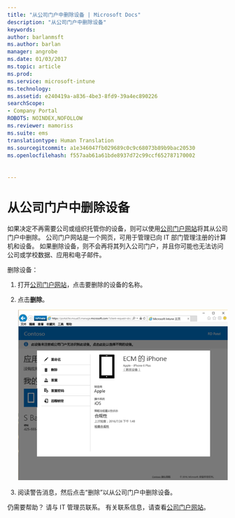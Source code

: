 ```yaml
---
title: "从公司门户中删除设备 | Microsoft Docs"
description: "从公司门户中删除设备"
keywords: 
author: barlanmsft
ms.author: barlan
manager: angrobe
ms.date: 01/03/2017
ms.topic: article
ms.prod: 
ms.service: microsoft-intune
ms.technology: 
ms.assetid: e240419a-a836-4be3-8fd9-39a4ec890226
searchScope:
- Company Portal
ROBOTS: NOINDEX,NOFOLLOW
ms.reviewer: mamoriss
ms.suite: ems
translationtype: Human Translation
ms.sourcegitcommit: a1e346047fb029689c0c9c68073b89b9bac20530
ms.openlocfilehash: f557aab61a61bde8937d72c99ccf652787170002


---
```


# <a name="remove-your-device-from-the-company-portal"></a>从公司门户中删除设备

如果决定不再需要公司或组织托管你的设备，则可以使用[公司门户网站](http://portal.manage.microsoft.com)将其从公司门户中删除。 公司门户网站是一个网页，可用于管理已向 IT 部门管理注册的计算机和设备。 如果删除设备，则不会再将其列入公司门户，并且你可能也无法访问公司或学校数据、应用和电子邮件。

删除设备：

1.  打开[公司门户网站](http://portal.manage.microsoft.com)，点击要删除的设备的名称。

2.  点击**删除**。

    ![公司门户网站上的删除设备选项](./media/iwp-screen-with-all-options.png)

3. 阅读警告消息，然后点击“删除”以从公司门户中删除设备。

仍需要帮助？ 请与 IT 管理员联系。 有关联系信息，请查看[公司门户网站](http://portal.manage.microsoft.com)。



<!--HONumber=Jan17_HO1-->



